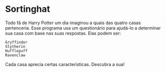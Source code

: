 # Sortinghat
Todo fã de Harry Potter um dia imaginou a quais das quatro casas pertenceria. Esse programa usa um questionário para ajudá-lo a determinar sua casa com base nas suas respostas. Elas podem ser:

    Gryffindor
    Slytherin
    Hufflepuff
    Ravenclaw
    
Cada casa aprecia certas características. Descubra a sua!   
